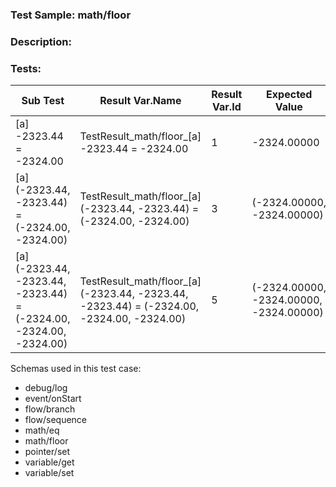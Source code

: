 ### **Test Sample:** math/floor
### **Description:** 

### Tests:
| Sub Test | Result Var.Name | Result Var.Id | Expected Value
| ----------- | ----------- | ----------- |----------- |
| [a] -2323.44 = -2324.00 | TestResult_math/floor_[a] -2323.44 = -2324.00 | 1 | -2324.00000
| [a] (-2323.44, -2323.44) = (-2324.00, -2324.00) | TestResult_math/floor_[a] (-2323.44, -2323.44) = (-2324.00, -2324.00) | 3 | (-2324.00000, -2324.00000)
| [a] (-2323.44, -2323.44, -2323.44) = (-2324.00, -2324.00, -2324.00) | TestResult_math/floor_[a] (-2323.44, -2323.44, -2323.44) = (-2324.00, -2324.00, -2324.00) | 5 | (-2324.00000, -2324.00000, -2324.00000)

Schemas used in this test case:
- debug/log
- event/onStart
- flow/branch
- flow/sequence
- math/eq
- math/floor
- pointer/set
- variable/get
- variable/set
